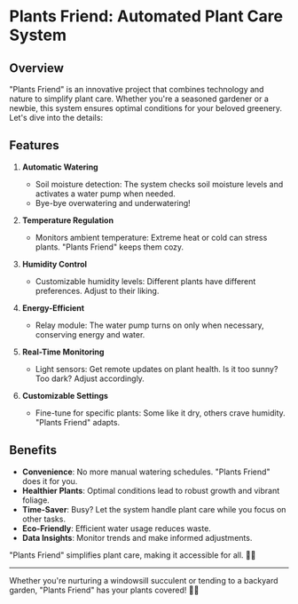 

# Plants Friend: Automated Plant Care System

## Overview
"Plants Friend" is an innovative project that combines technology and nature to simplify plant care. Whether you're a seasoned gardener or a newbie, this system ensures optimal conditions for your beloved greenery. Let's dive into the details:

## Features

1. **Automatic Watering**
   - Soil moisture detection: The system checks soil moisture levels and activates a water pump when needed.
   - Bye-bye overwatering and underwatering!

2. **Temperature Regulation**
   - Monitors ambient temperature: Extreme heat or cold can stress plants. "Plants Friend" keeps them cozy.

3. **Humidity Control**
   - Customizable humidity levels: Different plants have different preferences. Adjust to their liking.

4. **Energy-Efficient**
   - Relay module: The water pump turns on only when necessary, conserving energy and water.

5. **Real-Time Monitoring**
   - Light sensors: Get remote updates on plant health. Is it too sunny? Too dark? Adjust accordingly.

6. **Customizable Settings**
   - Fine-tune for specific plants: Some like it dry, others crave humidity. "Plants Friend" adapts.

## Benefits

- **Convenience**: No more manual watering schedules. "Plants Friend" does it for you.
- **Healthier Plants**: Optimal conditions lead to robust growth and vibrant foliage.
- **Time-Saver**: Busy? Let the system handle plant care while you focus on other tasks.
- **Eco-Friendly**: Efficient water usage reduces waste.
- **Data Insights**: Monitor trends and make informed adjustments.

"Plants Friend" simplifies plant care, making it accessible for all. 🌱🌿

---

Whether you're nurturing a windowsill succulent or tending to a backyard garden, "Plants Friend" has your plants covered! 🌼🌿



